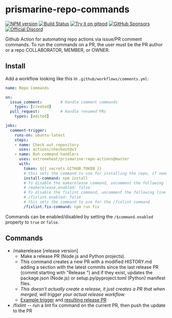 # prismarine-repo-commands
[![NPM version](https://img.shields.io/npm/v/prismarine-repo-actions.svg?color=success&label=npm%20package&logo=npm)](https://www.npmjs.com/package/prismarine-repo-actions)
[![Build Status](https://img.shields.io/github/actions/workflow/status/extremeheat/prismarine-repo-actions/ci.yml.svg?label=CI&logo=github&logoColor=lightgrey)](https://github.com/PrismarineJS/mineflayer/actions?query=workflow%3A%22CI%22)
[![Try it on gitpod](https://img.shields.io/static/v1.svg?label=try&message=on%20gitpod&color=brightgreen&logo=gitpod)](https://gitpod.io/#https://github.com/extremeheat/prismarine-repo-actions)
[![GitHub Sponsors](https://img.shields.io/github/sponsors/PrismarineJS)](https://github.com/sponsors/PrismarineJS)\
[![Official Discord](https://img.shields.io/static/v1.svg?label=PrismarineJS&message=Discord&color=blue&logo=discord)](https://discord.gg/GsEFRM8)

Github Action for automating repo actions via issue/PR comment commands. To run the commands on a PR, the user must be the PR author or a repo COLLABORATOR, MEMBER, or OWNER.

## Install
Add a workflow looking like this in `.github/workflows/comments.yml`:

```yaml
name: Repo Commands

on:
  issue_comment:        # Handle comment commands
    types: [created]
  pull_request:         # Handle renamed PRs
    types: [edited]

jobs:
  comment-trigger:
    runs-on: ubuntu-latest
    steps:
    - name: Check out repository
      uses: actions/checkout@v3
    - name: Run command handlers
      uses: extremeheat/prismarine-repo-actions@master
      with:
        token: ${{ secrets.GITHUB_TOKEN }}
        # this sets the command to use for installing the repo, if needed for the command
        install-command: npm install
        # To disable the makerelease command, uncomment the following line
        # /makerelease.enabled: false
        # To disable the fixlint command, uncomment the following line
        # /fixlint.enabled: false
        # this sets the command to use for the /fixlint command
        /fixlint.fix-command: npm run fix
```

Commands can be enabled/disabled by setting the `/$command.enabled` property to `true` or `false`.

## Commands
* /makerelease [release version]
  * Make a release PR (Node.js and Python projects).
  * This command creates a new PR with a modified HISTORY.md adding a section with the latest commits since the last release PR (commit starting with "Release ") and if they exist, updates the package.json (Node.js) or setup.py/pyproject.toml (Python) manifest files.
  * *This doesn't actually create a release, it just creates a PR that when merged, will trigger your actual release workflow.*
  * [Example trigger](https://github.com/extremeheat/prismarine-repo-actions/pull/1) and [resulting release PR](https://github.com/extremeheat/prismarine-repo-actions/pull/5)
* /fixlint -- run a lint fix command on the current PR, then push the update to the PR

